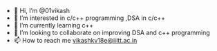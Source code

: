 - 👋 Hi, I’m @01vikash 
- 👀 I’m interested in c/c++ programming ,DSA in c/c++
- 🌱 I’m currently learning c++ 
- 💞️ I’m looking to collaborate on improving DSA and c++ programming
- 📫 How to reach me vikashkv18e@iiitt.ac.in

<!---
01vikash/01vikash is a ✨ special ✨ repository because its `README.md` (this file) appears on your GitHub profile.
You can click the Preview link to take a look at your changes.
--->
